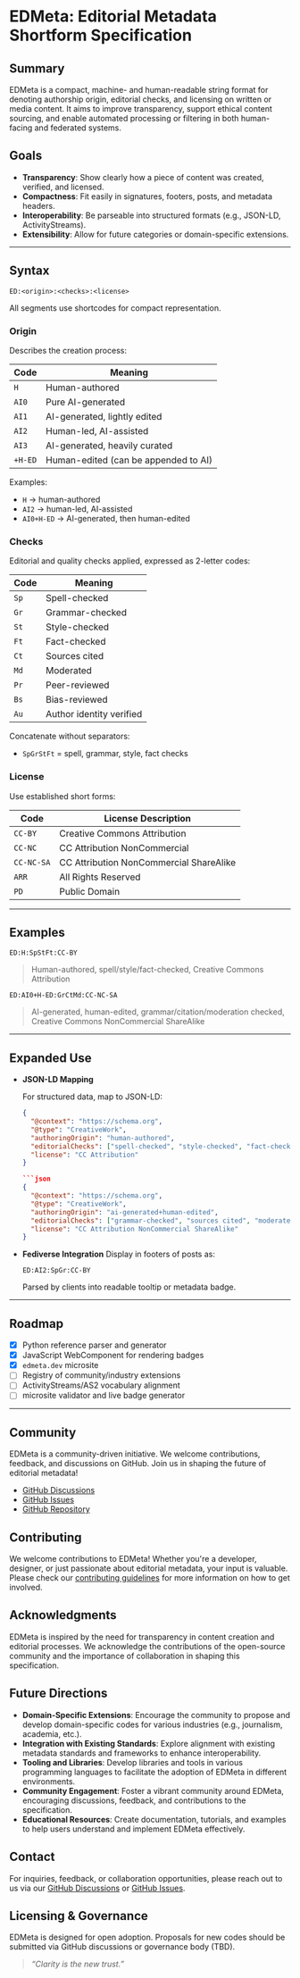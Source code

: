 # EDMeta: Editorial Metadata Shortform Specification

## Summary

EDMeta is a compact, machine- and human-readable string format for denoting authorship origin, editorial checks, and licensing on written or media content. It aims to improve transparency, support ethical content sourcing, and enable automated processing or filtering in both human-facing and federated systems.

## Goals

- **Transparency**: Show clearly how a piece of content was created, verified, and licensed.
- **Compactness**: Fit easily in signatures, footers, posts, and metadata headers.
- **Interoperability**: Be parseable into structured formats (e.g., JSON-LD, ActivityStreams).
- **Extensibility**: Allow for future categories or domain-specific extensions.

---

## Syntax

```text
ED:<origin>:<checks>:<license>
```

All segments use shortcodes for compact representation.

### Origin

Describes the creation process:

| Code    | Meaning                               |
|---------|----------------------------------------|
| `H`     | Human-authored                         |
| `AI0`   | Pure AI-generated                      |
| `AI1`   | AI-generated, lightly edited           |
| `AI2`   | Human-led, AI-assisted                 |
| `AI3`   | AI-generated, heavily curated          |
| `+H-ED` | Human-edited (can be appended to AI)   |

Examples:

- `H` → human-authored
- `AI2` → human-led, AI-assisted
- `AI0+H-ED` → AI-generated, then human-edited

### Checks

Editorial and quality checks applied, expressed as 2-letter codes:

| Code | Meaning             |
|------|---------------------|
| `Sp` | Spell-checked       |
| `Gr` | Grammar-checked     |
| `St` | Style-checked       |
| `Ft` | Fact-checked        |
| `Ct` | Sources cited       |
| `Md` | Moderated           |
| `Pr` | Peer-reviewed       |
| `Bs` | Bias-reviewed       |
| `Au` | Author identity verified |

Concatenate without separators:

- `SpGrStFt` = spell, grammar, style, fact checks

### License

Use established short forms:

| Code       | License Description                         |
|------------|---------------------------------------------|
| `CC-BY`    | Creative Commons Attribution                 |
| `CC-NC`    | CC Attribution NonCommercial                 |
| `CC-NC-SA` | CC Attribution NonCommercial ShareAlike     |
| `ARR`      | All Rights Reserved                         |
| `PD`       | Public Domain                               |

---

## Examples

```text
ED:H:SpStFt:CC-BY
```

> Human-authored, spell/style/fact-checked, Creative Commons Attribution

```text
ED:AI0+H-ED:GrCtMd:CC-NC-SA
```

> AI-generated, human-edited, grammar/citation/moderation checked, Creative Commons NonCommercial ShareAlike

---

## Expanded Use

- **JSON-LD Mapping**

  For structured data, map to JSON-LD:

  ```json
  {
    "@context": "https://schema.org",
    "@type": "CreativeWork",
    "authoringOrigin": "human-authored",
    "editorialChecks": ["spell-checked", "style-checked", "fact-checked"],
    "license": "CC Attribution"
  }

  ```json
  {
    "@context": "https://schema.org",
    "@type": "CreativeWork",
    "authoringOrigin": "ai-generated+human-edited",
    "editorialChecks": ["grammar-checked", "sources cited", "moderated"],
    "license": "CC Attribution NonCommercial ShareAlike"
  }
  ```

- **Fediverse Integration**
  Display in footers of posts as:

  ```text
  ED:AI2:SpGr:CC-BY
  ```

  Parsed by clients into readable tooltip or metadata badge.

---

## Roadmap

- [x] Python reference parser and generator
- [x] JavaScript WebComponent for rendering badges
- [x] `edmeta.dev` microsite
- [ ] Registry of community/industry extensions
- [ ] ActivityStreams/AS2 vocabulary alignment
- [ ] microsite validator and live badge generator

---

## Community

EDMeta is a community-driven initiative. We welcome contributions, feedback, and discussions on GitHub.
Join us in shaping the future of editorial metadata!

- [GitHub Discussions](https://github.com/EditorialMetadata/EDMeta/discussions)
- [GitHub Issues](https://github.com/EditorialMetadata/EDMeta/issues)
- [GitHub Repository](https://github.com/EditorialMetadata/EDMeta)

## Contributing

We welcome contributions to EDMeta! Whether you're a developer, designer, or just passionate about editorial metadata, your input is valuable. Please check our [contributing guidelines](https://github.com/EditorialMetadata/EDMeta/blob/main/CONTRIBUTING.md) for more information on how to get involved.

## Acknowledgments

EDMeta is inspired by the need for transparency in content creation and editorial processes. We acknowledge the contributions of the open-source community and the importance of collaboration in shaping this specification.

## Future Directions

- **Domain-Specific Extensions**: Encourage the community to propose and develop domain-specific codes for various industries (e.g., journalism, academia, etc.).
- **Integration with Existing Standards**: Explore alignment with existing metadata standards and frameworks to enhance interoperability.
- **Tooling and Libraries**: Develop libraries and tools in various programming languages to facilitate the adoption of EDMeta in different environments.
- **Community Engagement**: Foster a vibrant community around EDMeta, encouraging discussions, feedback, and contributions to the specification.
- **Educational Resources**: Create documentation, tutorials, and examples to help users understand and implement EDMeta effectively.

## Contact

For inquiries, feedback, or collaboration opportunities, please reach out to us via our [GitHub Discussions](https://github.com/EditorialMetadata/EDMeta/discussions) or [GitHub Issues](https://github.com/EditorialMetadata/EDMeta/issues).

## Licensing & Governance

EDMeta is designed for open adoption. Proposals for new codes should be submitted via GitHub discussions or governance body (TBD).

> _“Clarity is the new trust.”_
